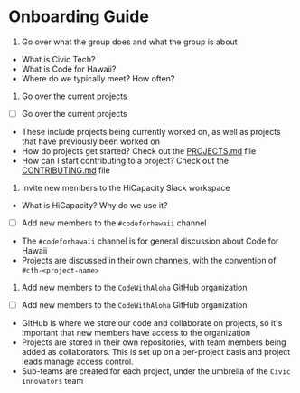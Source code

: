 # Onboarding Guide

1. Go over what the group does and what the group is about
- What is Civic Tech?
- What is Code for Hawaii?
- Where do we typically meet? How often?

1. Go over the current projects
- [ ] Go over the current projects
- These include projects being currently worked on, as well as projects that have previously been worked on
- How do projects get started? Check out the [PROJECTS.md](PROJECTS.md) file
- How can I start contributing to a project? Check out the [CONTRIBUTING.md](CONTRIBUTING.md) file
1. Invite new members to the HiCapacity Slack workspace
- What is HiCapacity? Why do we use it?
- [ ] Add new members to the `#codeforhawaii` channel
- The `#codeforhawaii` channel is for general discussion about Code for Hawaii
- Projects are discussed in their own channels, with the convention of `#cfh-<project-name>`
1. Add new members to the `CodeWithAloha` GitHub organization
- [ ] Add new members to the `CodeWithAloha` GitHub organization
- GitHub is where we store our code and collaborate on projects, so it's important that new members have access to the organization
- Projects are stored in their own repositories, with team members being added as collaborators. This is set up on a per-project basis and project leads manage access control.
- Sub-teams are created for each project, under the umbrella of the `Civic Innovators` team
